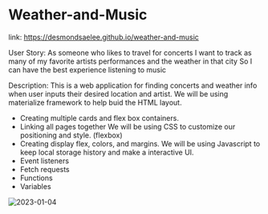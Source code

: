 # Weather-and-Music

link: https://desmondsaelee.github.io/weather-and-music

User Story:
As someone who likes to travel for concerts
I want to track as many of my favorite artists performances and the weather in that city
So I can have the best experience listening to music




Description:
This is a web application for finding concerts and weather info when user inputs their desired location and artist.
We will be using materialize framework to help buid the HTML layout.
  - Creating multiple cards and flex box containers.
  - Linking all pages together
We will be using CSS to customize our positioning and style. (flexbox)
  - Creating display flex, colors, and margins.
We will be using Javascript to keep local storage history and make a interactive UI.
- Event listeners
- Fetch requests
- Functions
- Variables

![2023-01-04](https://user-images.githubusercontent.com/116615667/210683128-4a3d95f4-3718-4706-b3c5-1784aacbc0d0.png)
